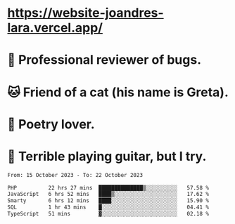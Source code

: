 # https://website-joandres-lara.vercel.app/
# 🐛 Professional reviewer of bugs.
# 🐱 Friend of a cat (his name is Greta).
# 📜 Poetry lover.
# 🎸 Terrible playing guitar, but I try.

<!--START_SECTION:waka-->

```txt
From: 15 October 2023 - To: 22 October 2023

PHP          22 hrs 27 mins  ██████████████▒░░░░░░░░░░   57.58 %
JavaScript   6 hrs 52 mins   ████▒░░░░░░░░░░░░░░░░░░░░   17.62 %
Smarty       6 hrs 12 mins   ████░░░░░░░░░░░░░░░░░░░░░   15.90 %
SQL          1 hr 43 mins    █░░░░░░░░░░░░░░░░░░░░░░░░   04.41 %
TypeScript   51 mins         ▓░░░░░░░░░░░░░░░░░░░░░░░░   02.18 %
```

<!--END_SECTION:waka-->
